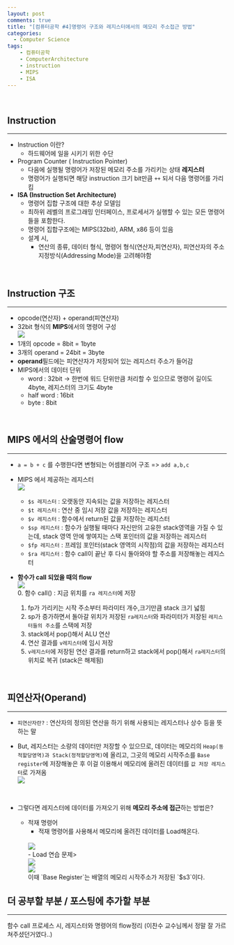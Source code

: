 ```yaml
---
layout: post
comments: true
title: "[컴퓨터공학 #4]명령어 구조와 레지스터에서의 메모리 주소접근 방법"
categories:
  - Computer Science
tags:
    - 컴퓨터공학
    - ComputerArchitecture
    - instruction
    - MIPS
    - ISA
---
```


<br>

## Instruction
---
- Instruction 이란?
    - 하드웨어에 일을 시키기 위한 수단
- <span class="hl">Program Counter ( Instruction Pointer)</span>
    - 다음에 실행될 명령어가 저장된 메모리 주소를 가리키는 상태 **레지스터**
    - 명령어가 실행되면 해당 instruction 크기 bit만큼 `++` 되서 다음 명령어를 가리킴
- **ISA (Instruction Set Architecture)**
    - 명령어 집합 구조에 대한 추상 모델임
    - 최하위 레벨의 프로그래밍 인터페이스, 프로세서가 실행할 수 있는 모든 명령어들을 포함한다.
    - 명령어 집합구조에는 MIPS(32bit), ARM, x86 등이 있음
    - 설계 시,
        - 연산의 종류, 데이터 형식, 명령어 형식(연산자,피연산자), 피연산자의 주소지정방식(Addressing Mode)을 고려해야함

<br>

## Instruction 구조
---
- <span class="hl">opcode(연산자) + operand(피연산자)</span>
- 32bit 형식의 **MIPS**에서의 명령어 구성<br>
<img src="/assets/images/190414/ca1.JPG"> <br>
- 1개의 opcode = 8bit = 1byte
- 3개의 operand = 24bit = 3byte
- **operand**필드에는 피연산자가 저장되어 있는 레지스터 주소가 들어감 
- MIPS에서의 데이터 단위
    - word : 32bit -> 한번에 워드 단위만큼 처리할 수 있으므로 명령어 길이도 4byte, 레지스터의 크기도 4byte
    - half word : 16bit
    - byte : 8bit
<br>

## MIPS 에서의 산술명령어 flow
---
- `a = b + c` 를 수행한다면 변형되는 어셈블리어 구조 => `add a,b,c` 
- MIPS 에서 제공하는 레지스터<br>
    <img src="/assets/images/190414/ca2.JPG">
    <br>
    - `$s 레지스터` : 오랫동안 지속되는 값을 저장하는 레지스터
    - `$t 레지스터` : 연산 중 임시 저장 값을 저장하는 레지스터
    - `$v 레지스터` : 함수에서 return된 값을 저장하는 레지스터
    - `$sp 레지스터` : 함수가 실행될 때마다 자신만의 고유한 stack영역을 가질 수 있는데, stack 영역 안에 쌓여지는 스택 포인터의 값을 저장하는 레지스터
    - `$fp 레지스터` : 프레임 포인터(stack 영역의 시작점)의 값을 저장하는 레지스터 
    - `$ra 레지스터` : 함수 call이 끝난 후 다시 돌아와야 할 주소를 저장해놓는 레지스터

- **함수가 call 되었을 때의 flow**
    <br>
    <img src="/assets/images/190414/ca3.JPG">
    <br>
    0. 함수 call() : 지금 위치를 `ra 레지스터`에 저장
    1. fp가 가리키는 시작 주소부터 파라미터 개수,크기만큼 stack 크기 넓힘
    2. sp가 증가하면서 돌아갈 위치가 저장된 `ra레지스터`와 파라미터가 저장된 `레지스터들의 주소`를 스택에 저장
    3. stack에서 pop()해서 ALU 연산
    4. 연산 결과를 `v레지스터`에 임시 저장
    5. `v레지스터`에 저장된 연산 결과를 return하고 stack에서 pop()해서 `ra레지스터`의 위치로 복귀 (stack은 해제됨)

<br>

## 피연산자(Operand)
---
- `피연산자란?` : 연산자의 정의된 연산을 하기 위해 사용되는 레지스터나 상수 등을 뜻하는 말


- But, 레지스터는 소량의 데이터만 저장할 수 있으므로, 데이터는 메모리의 `Heap(동적할당영역)과 Stack(정적할당영역)`에 올리고, 그곳의 메모리 시작주소를 `Base register`에 저장해놓은 후 이걸 이용해서 메모리에 올려진 데이터를 `값 저장 레지스터`로 가져옴
    <br>
    <img src="/assets/images/190414/ca4.JPG">
    <br>

    <br>
- 그렇다면 레지스터에 데이터를 가져오기 위해 **메모리 주소에 접근**하는 방법은?
    - <span class="hl">적재 명령어</span>
        - 적재 명령어를 사용해서 메모리에 올려진 데이터를 Load해온다.
        <br>
        <img src="/assets/images/190414/ca5.JPG">
        <br>
        - Load 연습 문제>
        <br>
        <img src="/assets/images/190414/ca6.JPG">
        <br>
        <img src="/assets/images/190414/ca10.JPG">
        <br>
        이때 `Base Register`는 배열의 메모리 시작주소가 저장된 `$s3`이다.
 
## 더 공부할 부분 / 포스팅에 추가할 부분
---

함수 call 프로세스 시, 레지스터와 명령어의 flow정리 (이찬수 교수님께서 정말 잘 가르쳐주셨던거였다..)

<br>

<br>